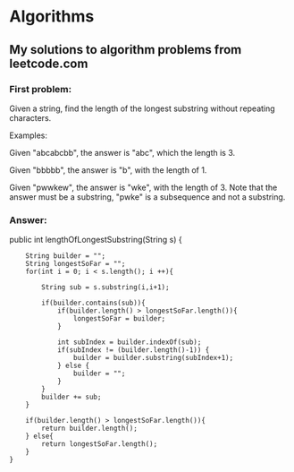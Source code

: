# Algorithms
## My solutions to algorithm problems from leetcode.com

### First problem:

Given a string, find the length of the longest substring without repeating characters.

Examples:

Given "abcabcbb", the answer is "abc", which the length is 3.

Given "bbbbb", the answer is "b", with the length of 1.

Given "pwwkew", the answer is "wke", with the length of 3. Note that the answer must be a substring, "pwke" is a subsequence and not a substring.

### Answer: 
public int lengthOfLongestSubstring(String s) {

        String builder = "";
        String longestSoFar = "";
        for(int i = 0; i < s.length(); i ++){

            String sub = s.substring(i,i+1);

            if(builder.contains(sub)){
                if(builder.length() > longestSoFar.length()){
                    longestSoFar = builder;
                }

                int subIndex = builder.indexOf(sub);
                if(subIndex != (builder.length()-1)) {
                    builder = builder.substring(subIndex+1);
                } else {
                    builder = "";
                }
            }
            builder += sub;
        }

        if(builder.length() > longestSoFar.length()){
            return builder.length();
        } else{
            return longestSoFar.length();
        }
    }
